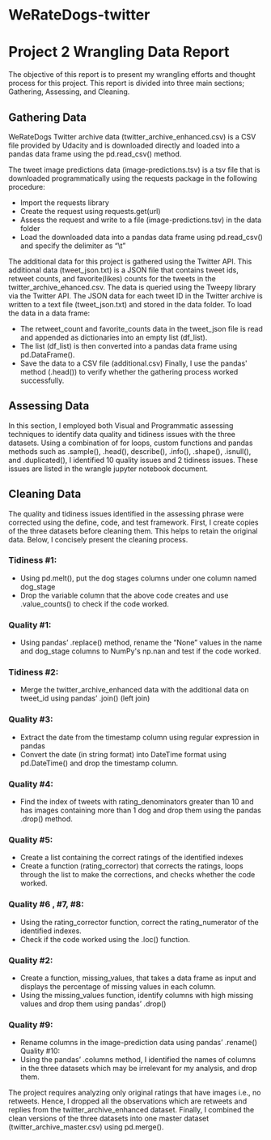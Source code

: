 # WeRateDogs-twitter
# Project 2 Wrangling Data Report
The objective of this report is to present my wrangling efforts and thought process for this project. This report is divided into three main sections; Gathering, Assessing, and Cleaning.

## Gathering Data
WeRateDogs Twitter archive data (twitter_archive_enhanced.csv) is a CSV file provided by Udacity and is downloaded directly and loaded into a pandas data frame using the pd.read_csv() method.

The tweet image predictions data (image-predictions.tsv) is a tsv file that is downloaded programmatically using the requests package in the following procedure:
- Import the requests library
- Create the request using requests.get(url)
- Assess the request and write to a file (image-predictions.tsv) in the data folder
- Load the downloaded data into a pandas data frame using pd.read_csv() and specify the delimiter as “\t”

The additional data for this project is gathered using the Twitter API. This additional data (tweet_json.txt) is a JSON file that contains tweet ids, retweet counts, and favorite(likes) counts for the tweets in the twitter_archive_ehanced.csv. The data is queried using the Tweepy library via the Twitter API. The JSON data for each tweet ID in the Twitter archive is written to a text file (tweet_json.txt) and stored in the data folder. To load the data in a data frame:
- The retweet_count and favorite_counts data in the tweet_json file is read and appended as dictionaries into an empty list (df_list).
- The list (df_list) is then converted into a pandas data frame using pd.DataFrame().
- Save the data to a CSV file (additional.csv)
Finally, I use the pandas' method (.head()) to verify whether the gathering process worked successfully.

## Assessing Data
In this section, I employed both Visual and Programmatic assessing techniques to identify data quality and tidiness issues with the three datasets. Using a combination of for loops, custom functions and pandas methods such as .sample(), .head(), describe(), .info(), .shape(), .isnull(), and .duplicated(), I identified 10 quality issues and 2 tidiness issues. These issues are listed in the wrangle jupyter notebook document.

## Cleaning Data
The quality and tidiness issues identified in the assessing phrase were corrected using the define, code, and test framework. First, I create copies of the three datasets before cleaning them. This helps to retain the original data. Below, I concisely present the cleaning process.

### Tidiness #1:
- Using pd.melt(), put the dog stages columns under one column named dog_stage
- Drop the variable column that the above code creates and use .value_counts() to check if the code worked.

### Quality #1:
- Using pandas’ .replace() method, rename the “None” values in the name and dog_stage columns to NumPy's np.nan and test if the code worked.

### Tidiness #2:
- Merge the twitter_archive_enhanced data with the additional data on tweet_id using pandas’ .join() (left join)

### Quality #3:
- Extract the date from the timestamp column using regular expression in pandas
- Convert the date (in string format) into DateTime format using pd.DateTime() and drop the timestamp column.

### Quality #4:
- Find the index of tweets with rating_denominators greater than 10 and has images containing more than 1 dog and drop them using the pandas .drop() method.

### Quality #5:
- Create a list containing the correct ratings of the identified indexes
- Create a function (rating_corrector) that corrects the ratings, loops through the list to make the corrections, and checks whether the code worked.

### Quality #6 , #7, #8:
- Using the rating_corrector function, correct the rating_numerator of the identified indexes.
- Check if the code worked using the .loc() function.

### Quality #2:
- Create a function, missing_values, that takes a data frame as input and displays the percentage of missing values in each column.
- Using the missing_values function, identify columns with high missing values and drop them using pandas’ .drop()

### Quality #9:
- Rename columns in the image-prediction data using pandas’ .rename()
Quality #10:
- Using the pandas’ .columns method, I identified the names of columns in the three datasets which may be irrelevant for my analysis, and drop them.

The project requires analyzing only original ratings that have images i.e., no retweets. Hence, I dropped all the observations which are retweets and replies from the twitter_archive_enhanced dataset. Finally, I combined the clean versions of the three datasets into one master dataset (twitter_archive_master.csv) using pd.merge().
